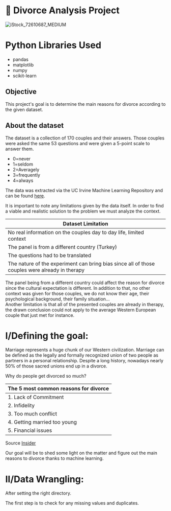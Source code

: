 # 💒 Divorce Analysis Project

![iStock_72610687_MEDIUM](https://github.com/Bruc3U/Divorce_Analysis/assets/142362478/54df4e63-4212-4e10-bc92-60d6cfe3acae)

# Python Libraries Used

- pandas
- matplotlib
- numpy
- scikit-learn

## Objective

This project's goal is to determine the main reasons for divorce according to the given dataset. 

## About the dataset

The dataset is a collection of 170 couples and their answers. Those couples were asked the same 53 questions and were given a 5-point scale to answer them.

- 0=never
- 1=seldom
- 2=Averagely
- 3=frequently
- 4=always

The data was extracted via the UC Irvine Machine Learning Repository and can be found [here](http://archive.ics.uci.edu/dataset/497/divorce+predictors+data+set).

It is important to note any limitations given by the data itself. In order to find a viable and realistic solution to the problem we must analyze the context.

| Dataset Limitation | 
|---|
| No real information on the couples day to day life, limited context|
| The panel is from a different country (Turkey) |
| The questions had to be translated | 
| The nature of the experiment can bring bias since all of those couples were already in therapy |

The panel being from a different country could affect the reason for divorce since the cultural expectation is different. In addition to that, no other context was given for those couples, we do not know their age, their psychological background, their family situation...<br>
Another limitation is that all of the presented couples are already in therapy, the drawn conclusion could not apply to the average Western European couple that just met for instance. 


# I/Defining the goal:

Marriage represents a huge chunk of our Western civilization. Marriage can be defined as the legally and formally recognized union of two people as partners in a personal relationship. 
Despite a long history, nowadays nearly 50% of those sacred unions end up in a divorce. 

Why do people get divorced so much?

| The 5 most common reasons for divorce | 
|---|
| 1. Lack of Commitment|
| 2. Infidelity |
| 3. Too much conflict | 
| 4. Getting married too young |
| 5. Financial issues | 

Source [Insider](https://www.insider.com/why-people-get-divorced-2019-1) 

Our goal will be to shed some light on the matter and figure out the main reasons to divorce thanks to machine learning. 

# II/Data Wrangling: 

After setting the right directory.

The first step is to check for any missing values and duplicates. 




